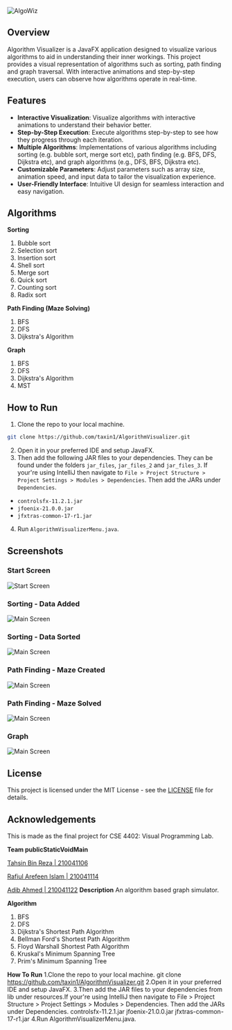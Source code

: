 ![AlgoWiz](screenshots/logo.png)

## Overview
Algorithm Visualizer is a JavaFX application designed to visualize various algorithms to aid in understanding their inner workings. This project provides a visual representation of algorithms such as sorting, path finding and graph traversal. With interactive animations and step-by-step execution, users can observe how algorithms operate in real-time.

## Features
- **Interactive Visualization**: Visualize algorithms with interactive animations to understand their behavior better.
- **Step-by-Step Execution**: Execute algorithms step-by-step to see how they progress through each iteration.
- **Multiple Algorithms**: Implementations of various algorithms including sorting (e.g. bubble sort, merge sort etc), path finding (e.g. BFS, DFS, Dijkstra etc), and graph algorithms (e.g., DFS, BFS, Dijkstra etc).
- **Customizable Parameters**: Adjust parameters such as array size, animation speed, and input data to tailor the visualization experience.
- **User-Friendly Interface**: Intuitive UI design for seamless interaction and easy navigation.

## Algorithms
**Sorting**
1. Bubble sort
2. Selection sort
3. Insertion sort
4. Shell sort
5. Merge sort
6. Quick sort
7. Counting sort
8. Radix sort

**Path Finding (Maze Solving)**
1. BFS
2. DFS
3. Dijkstra's Algorithm

**Graph**
1. BFS
2. DFS
3. Dijkstra's Algorithm
4. MST

## How to Run
1. Clone the repo to your local machine.
```bash
git clone https://github.com/taxin1/AlgorithmVisualizer.git
```
2. Open it in your preferred IDE and setup JavaFX.
3. Then add the following JAR files to your dependencies. They can be found under the folders `jar_files`, `jar_files_2` and `jar_files_3`. If your're using IntelliJ then navigate to `File > Project Structure > Project Settings > Modules > Dependencies`. Then add the JARs under `Dependencies`.
  - `controlsfx-11.2.1.jar`
  - `jfoenix-21.0.0.jar`
  - `jfxtras-common-17-r1.jar`
4. Run `AlgorithmVisualizerMenu.java`.

## Screenshots
### Start Screen
![Start Screen](screenshots/main.png)
### Sorting - Data Added
![Main Screen](screenshots/sorting1.png)
### Sorting - Data Sorted
![Main Screen](screenshots/sorting2.png)
### Path Finding - Maze Created
![Main Screen](screenshots/pathfinding1.png)
### Path Finding - Maze Solved
![Main Screen](screenshots/pathfinding2.png)
### Graph
![Main Screen](screenshots/graph.png)

## License

This project is licensed under the MIT License - see the [LICENSE](LICENSE) file for details.


## Acknowledgements
This is made as the final project for CSE 4402: Visual Programming Lab.

**Team publicStaticVoidMain**

[Tahsin Bin Reza | 210041106](https://github.com/taxin1)

[Rafiul Arefeen Islam | 210041114](https://github.com/rafiul-arefeen)

[Adib Ahmed | 210041122](https://github.com/AdibOmi)
**Description**
An algorithm based graph simulator.

**Algorithm**

1. BFS
2. DFS
3. Dijkstra's Shortest Path Algorithm
4. Bellman Ford's Shortest Path Algorithm
5. Floyd Warshall Shortest Path Algorithm
6. Kruskal's Minimum Spanning Tree
7. Prim's Minimum Spanning Tree

**How To Run**
1.Clone the repo to your local machine.
git clone https://github.com/taxin1/AlgorithmVisualizer.git
2.Open it in your preferred IDE and setup JavaFX.
3.Then add the JAR files to your dependencies from lib under resources.If your're using IntelliJ then navigate to File > Project Structure > Project Settings > Modules > Dependencies. Then add the JARs under Dependencies.
  controlsfx-11.2.1.jar
  jfoenix-21.0.0.jar
  jfxtras-common-17-r1.jar
4.Run AlgorithmVisualizerMenu.java.
